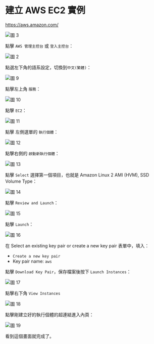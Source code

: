 # 建立 AWS EC2 實例

https://aws.amazon.com/

![圖 3](../images/aws/create_instance/942eede590d559fa8fca3c4c51651e0988ced11dd407f4fc6d4dd3eb502a5d84.png)

點擊 `AWS 管理主控台` 或 `登入主控台`：

![圖 2](../images/aws/create_instance/ac38709bb8c7302d981a16b70228e2255a570f6b6be65a9fd87715f30505fdcb.png)

點選左下角的語系設定，切換到`中文(繁體)`：

![圖 9](../images/aws/create_instance/a108d91420003a3686169bb5fcfb05705552613351a61c16b5c5147a2568269a.png)

點擊左上角 `服務`：

![圖 10](../images/aws/create_instance/a50239ed34f8b82499e7b8a51b1c22e459a7c59fa68e2ee0d3c79c71ff3709eb.png)

點擊 `EC2`：

![圖 11](../images/aws/create_instance/f1fbe91b9714e1cd0f8265ff858276b40c962c08601ad78b1a90a4497b5ae550.png)

點擊 左側選單的 `執行個體`：

![圖 12](../images/aws/create_instance/351f2a2f80a4f9430c512070f956b9cb5cd0de10ab26465d88ecdebba26cdf62.png)

點擊右側的 `啟動新執行個體`：

![圖 13](../images/aws/create_instance/7cf8965e843218777a4dc2a24da9ce9b52738f2b18d7712caa21fa3a210bea6e.png)

點擊 `Select` 選擇第一個項目，也就是 Amazon Linux 2 AMI (HVM), SSD Volume Type：

![圖 14](../images/aws/create_instance/9192efdea7a35494e45008df35f7c7963ea5bfada3ebabdeb4948b342997b71d.png)

點擊 `Review and Launch`：

![圖 15](../images/aws/create_instance/fd065028e53fa71f048d4dbc5a0541cd76f98f4f1126b9c17128f567522fecde.png)

點擊 `Launch`：

![圖 16](../images/aws/create_instance/5fa93e3a49b6149dc4671438fdfd614e10f877f22604924b86d91d8fbd31be88.png)

在 Select an existing key pair or create a new key pair 表單中，填入：

- `Create a new key pair`
- Key pair name: `aws`

點擊 `Download Key Pair`，保存檔案後按下 `Launch Instances`：

![圖 17](../images/aws/create_instance/ca564ae048292844c7886395884605c1a614100c694b3d5b98d8bb2eb54f9a25.png)

點擊右下角 `View Instances`

![圖 18](../images/aws/create_instance/925d6b0addfefdbeb15d8303e6a0cbeacf4216a04811f83ad33ffab6049a538c.png)

點擊剛建立好的執行個體的超連結進入內頁：

![圖 19](../images/aws/create_instance/781b9d79e7fa6e529145c725c16258fa7a5b5a149f4df12021dabb7381e0d5bb.png)

看到這個畫面就完成了。